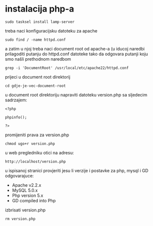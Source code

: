 # instalacija php-a #
```
sudo tasksel install lamp-server
```
treba naci konfiguracijsku datoteku za apache

```
sudo find / -name httpd.conf 
```

a zatim u njoj treba naci document root od apache-a (u iducoj naredbi prilagoditi putanju do httpd.conf datoteke tako da odgovara putanji koju smo našli prethodnom naredbom

```
grep -i 'DocumentRoot' /usr/local/etc/apache22/httpd.conf
```

prijeci u document root direktorij

```
cd gdje-je-vec-document-root
```

u document root direktoriju napraviti datoteku version.php sa sljedecim sadrzajem:

```
<?php 

phpinfo();

?>
```

promijeniti prava za version.php

```
chmod ugo+r version.php
```

u web pregledniku otici na adresu:

```
http://localhost/version.php
```

u ispisanoj stranici provjeriti jesu li verzije i postavke za php, mysql i GD odgovarajuce:

  * Apache v2.2.x
  * MySQL 5.0.x
  * Php version 5.x
  * GD compiled into Php

izbrisati version.php

```
rm version.php
```